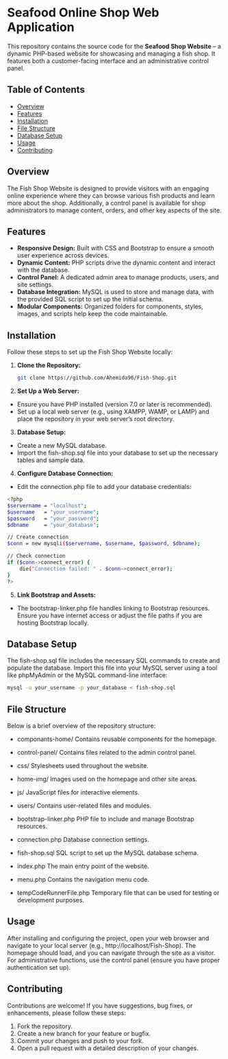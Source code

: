 # Seafood Online Shop Web Application

This repository contains the source code for the **Seafood Shop Website** – a dynamic PHP-based website for showcasing and managing a fish shop. It features both a customer-facing interface and an administrative control panel.

## Table of Contents

- [Overview](#overview)
- [Features](#features)
- [Installation](#installation)
- [File Structure](#file-structure)
- [Database Setup](#database-setup)
- [Usage](#usage)
- [Contributing](#contributing)

## Overview

The Fish Shop Website is designed to provide visitors with an engaging online experience where they can browse various fish products and learn more about the shop. Additionally, a control panel is available for shop administrators to manage content, orders, and other key aspects of the site.

## Features

- **Responsive Design:** Built with CSS and Bootstrap to ensure a smooth user experience across devices.
- **Dynamic Content:** PHP scripts drive the dynamic content and interact with the database.
- **Control Panel:** A dedicated admin area to manage products, users, and site settings.
- **Database Integration:** MySQL is used to store and manage data, with the provided SQL script to set up the initial schema.
- **Modular Components:** Organized folders for components, styles, images, and scripts help keep the code maintainable.

## Installation

Follow these steps to set up the Fish Shop Website locally:

1. **Clone the Repository:**
   ```bash
   git clone https://github.com/Ahemida96/Fish-Shop.git
   ```
  
2. **Set Up a Web Server:**
- Ensure you have PHP installed (version 7.0 or later is recommended).
- Set up a local web server (e.g., using XAMPP, WAMP, or LAMP) and place the repository in your web server’s root directory.
  
3. **Database Setup:**
- Create a new MySQL database.
- Import the fish-shop.sql file into your database to set up the necessary tables and sample data.

4. **Configure Database Connection:**
- Edit the connection.php file to add your database credentials:
```bash
<?php
$servername = "localhost";
$username   = "your_username";
$password   = "your_password";
$dbname     = "your_database";

// Create connection
$conn = new mysqli($servername, $username, $password, $dbname);

// Check connection
if ($conn->connect_error) {
    die("Connection failed: " . $conn->connect_error);
}
?>
```

5. **Link Bootstrap and Assets:**
- The bootstrap-linker.php file handles linking to Bootstrap resources. Ensure you have internet access or adjust the file paths if you are hosting Bootstrap locally.

 ## Database Setup
The fish-shop.sql file includes the necessary SQL commands to create and populate the database. Import this file into your MySQL server using a tool like phpMyAdmin or the MySQL command-line interface: 
```bash
mysql -u your_username -p your_database < fish-shop.sql
```

## File Structure
Below is a brief overview of the repository structure:

- componants-home/
Contains reusable components for the homepage.

- control-panel/
Contains files related to the admin control panel.

- css/
Stylesheets used throughout the website.

- home-img/
Images used on the homepage and other site areas.

- js/
JavaScript files for interactive elements.

- users/
Contains user-related files and modules.

- bootstrap-linker.php
PHP file to include and manage Bootstrap resources.

- connection.php
Database connection settings.

- fish-shop.sql
SQL script to set up the MySQL database schema.

- index.php
The main entry point of the website.

- menu.php
Contains the navigation menu code.

- tempCodeRunnerFile.php
Temporary file that can be used for testing or development purposes.

## Usage
After installing and configuring the project, open your web browser and navigate to your local server (e.g., http://localhost/Fish-Shop). The homepage should load, and you can navigate through the site as a visitor. For administrative functions, use the control panel (ensure you have proper authentication set up).

## Contributing
Contributions are welcome! If you have suggestions, bug fixes, or enhancements, please follow these steps:
1. Fork the repository.
2. Create a new branch for your feature or bugfix.
3. Commit your changes and push to your fork.
4. Open a pull request with a detailed description of your changes.
